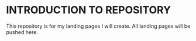 # INTRODUCTION TO REPOSITORY
This repository is for my landing pages I will create. All landing pages will be pushed here.
